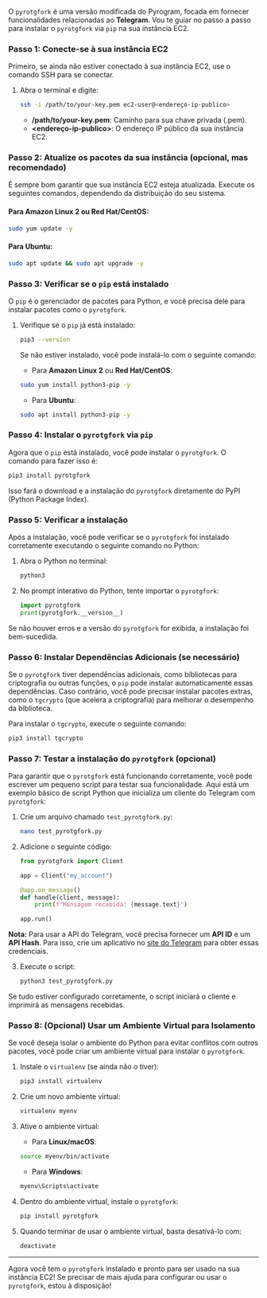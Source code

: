O `pyrotgfork` é uma versão modificada do Pyrogram, focada em fornecer funcionalidades relacionadas ao **Telegram**. Vou te guiar no passo a passo para instalar o `pyrotgfork` via `pip` na sua instância EC2.

### Passo 1: Conecte-se à sua instância EC2

Primeiro, se ainda não estiver conectado à sua instância EC2, use o comando SSH para se conectar.

1. Abra o terminal e digite:

	```bash
	ssh -i /path/to/your-key.pem ec2-user@<endereço-ip-publico>
	```

	- **/path/to/your-key.pem**: Caminho para sua chave privada (.pem).
	- **<endereço-ip-publico>**: O endereço IP público da sua instância EC2.

### Passo 2: Atualize os pacotes da sua instância (opcional, mas recomendado)

É sempre bom garantir que sua instância EC2 esteja atualizada. Execute os seguintes comandos, dependendo da distribuição do seu sistema.

#### Para **Amazon Linux 2** ou **Red Hat/CentOS**:

```bash
sudo yum update -y
```

#### Para **Ubuntu**:

```bash
sudo apt update && sudo apt upgrade -y
```

### Passo 3: Verificar se o `pip` está instalado

O `pip` é o gerenciador de pacotes para Python, e você precisa dele para instalar pacotes como o `pyrotgfork`.

1. Verifique se o `pip` já está instalado:

	```bash
	pip3 --version
	```

	Se não estiver instalado, você pode instalá-lo com o seguinte comando:

	- Para **Amazon Linux 2** ou **Red Hat/CentOS**:

  	```bash
  	sudo yum install python3-pip -y
  	```

	- Para **Ubuntu**:

  	```bash
  	sudo apt install python3-pip -y
  	```

### Passo 4: Instalar o `pyrotgfork` via `pip`

Agora que o `pip` está instalado, você pode instalar o `pyrotgfork`. O comando para fazer isso é:

```bash
pip3 install pyrotgfork
```

Isso fará o download e a instalação do `pyrotgfork` diretamente do PyPI (Python Package Index).

### Passo 5: Verificar a instalação

Após a instalação, você pode verificar se o `pyrotgfork` foi instalado corretamente executando o seguinte comando no Python:

1. Abra o Python no terminal:

	```bash
	python3
	```

2. No prompt interativo do Python, tente importar o `pyrotgfork`:

	```python
	import pyrotgfork
	print(pyrotgfork.__version__)
	```

Se não houver erros e a versão do `pyrotgfork` for exibida, a instalação foi bem-sucedida.

### Passo 6: Instalar Dependências Adicionais (se necessário)

Se o `pyrotgfork` tiver dependências adicionais, como bibliotecas para criptografia ou outras funções, o `pip` pode instalar automaticamente essas dependências. Caso contrário, você pode precisar instalar pacotes extras, como o `tgcrypto` (que acelera a criptografia) para melhorar o desempenho da biblioteca.

Para instalar o `tgcrypto`, execute o seguinte comando:

```bash
pip3 install tgcrypto
```

### Passo 7: Testar a instalação do `pyrotgfork` (opcional)

Para garantir que o `pyrotgfork` está funcionando corretamente, você pode escrever um pequeno script para testar sua funcionalidade. Aqui está um exemplo básico de script Python que inicializa um cliente do Telegram com `pyrotgfork`:

1. Crie um arquivo chamado `test_pyrotgfork.py`:

	```bash
	nano test_pyrotgfork.py
	```

2. Adicione o seguinte código:

	```python
	from pyrotgfork import Client

	app = Client("my_account")

	@app.on_message()
	def handle(client, message):
    	print(f"Mensagem recebida: {message.text}")

	app.run()
	```

**Nota:** Para usar a API do Telegram, você precisa fornecer um **API ID** e um **API Hash**. Para isso, crie um aplicativo no [site do Telegram](https://my.telegram.org/auth) para obter essas credenciais.

3. Execute o script:

	```bash
	python3 test_pyrotgfork.py
	```

Se tudo estiver configurado corretamente, o script iniciará o cliente e imprimirá as mensagens recebidas.

### Passo 8: (Opcional) Usar um Ambiente Virtual para Isolamento

Se você deseja isolar o ambiente do Python para evitar conflitos com outros pacotes, você pode criar um ambiente virtual para instalar o `pyrotgfork`.

1. Instale o `virtualenv` (se ainda não o tiver):

	```bash
	pip3 install virtualenv
	```

2. Crie um novo ambiente virtual:

	```bash
	virtualenv myenv
	```

3. Ative o ambiente virtual:

	- Para **Linux/macOS**:

  	```bash
  	source myenv/bin/activate
  	```

	- Para **Windows**:

  	```bash
  	myenv\Scripts\activate
  	```

4. Dentro do ambiente virtual, instale o `pyrotgfork`:

	```bash
	pip install pyrotgfork
	```

5. Quando terminar de usar o ambiente virtual, basta desativá-lo com:

	```bash
	deactivate
	```

---

Agora você tem o `pyrotgfork` instalado e pronto para ser usado na sua instância EC2! Se precisar de mais ajuda para configurar ou usar o `pyrotgfork`, estou à disposição!
